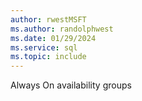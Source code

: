 ```yaml
---
author: rwestMSFT
ms.author: randolphwest
ms.date: 01/29/2024
ms.service: sql
ms.topic: include
---
```

 Always On availability groups 
